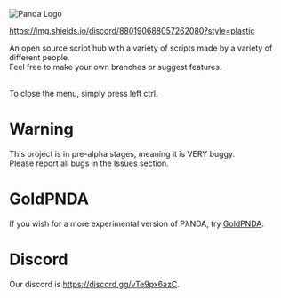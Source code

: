 ![Panda Logo](https://i.imgur.com/8OQalUq.png)

https://img.shields.io/discord/880190688057262080?style=plastic


An open source script hub with a variety of scripts made by a variety of different people.<br>
Feel free to make your own branches or suggest features.

<br> To close the menu, simply press left ctrl.

# Warning
This project is in pre-alpha stages, meaning it is VERY buggy. <br>
Please report all bugs in the Issues section.

# GoldPNDA
If you wish for a more experimental version of PλNDA, try [GoldPNDA](https://github.com/TR011F4C3/PANDA/tree/GoldPNDA).

# Discord
Our discord is https://discord.gg/vTe9px6azC.

